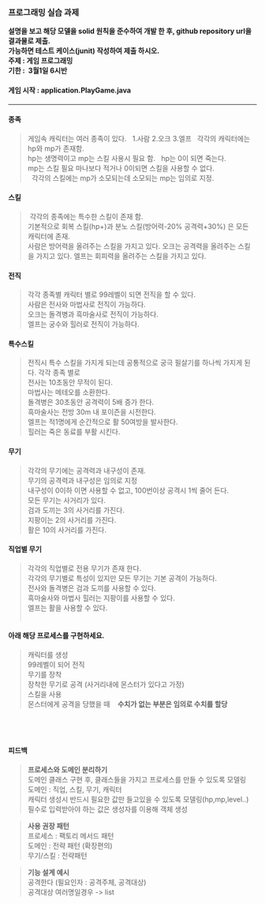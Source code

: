 
### 프로그래밍 실습 과제

**설명을 보고 해당 모델을 solid 원칙을 준수하여 개발 한 후, github repository url을 결과물로 제출.**  
**가능하면 테스트 케이스(junit) 작성하여 제출 하시오.**  
**주제 : 게임 프로그래밍**  
**기한 :  3월1일 6시반**  

#### 게임 시작 : application.PlayGame.java

-------------------------------------------------

#### 종족
>게임속 캐릭터는 여러 종족이 있다.     
1.사람 2.오크 3.엘프    
각각의 캐릭터에는 hp와 mp가 존재함.  
hp는 생명력이고 mp는 스킬 사용시 필요 함.      
hp는 0이 되면 죽는다.    
mp는 스킬 필요 마나보다 적거나 0이되면  스킬을 사용할 수 없다.    
 
각각의 스킬에는 mp가 소모되는데 소모되는 mp는 임의로 지정.    


#### 스킬
> 각각의 종족에는 특수한 스킬이 존재 함.    
기본적으로 회복 스킬(hp+)과 분노 스킬(방어력-20% 공격력+30%) 은 모든 캐릭터에 존재.  
사람은 방어력을 올려주는 스킬을 가지고 있다.
오크는 공격력을 올려주는 스킬을 가지고 있다.
엘프는 회피력을 올려주는 스킬을 가지고 있다.
 
#### 전직
>각각 종족별 캐릭터 별로 99레벨이 되면 전직을 할 수 있다.  
사람은 전사와 마법사로 전직이 가능하다.  
오크는 돌격병과 흑마술사로 전직이 가능하다.  
엘프는 궁수와 힐러로 전직이 가능하다.  
 
 #### 특수스킬
>전직시 특수 스킬을 가지게 되는데 공통적으로 궁극 필살기를 하나씩 가지게 된다.
각각 종족 별로  
전사는 10초동안 무적이 된다.  
마법사는 메테오를 소환한다.  
돌격병은 30초동안 공격력이 5배 증가 한다.  
흑마술사는 전방 30m 내 포이즌을 시전한다.  
엘프는 적1명에게 순간적으로 활 50여방을 발사한다.  
힐러는 죽은 동료를 부활 시킨다.  
 
 
#### 무기
>각각의 무기에는 공격력과 내구성이 존재.  
무기의 공격력과 내구성은 임의로 지정  
내구성이 0이하 이면 사용할 수 없고, 100번이상 공격시 1씩 줄어 든다.    
모든 무기는 사거리가 있다.     
검과 도끼는 3의 사거리를 가진다.  
지팡이는 2의 사거리를 가진다.  
활은 10의 사거리를 가진다.    


#### 직업별 무기
>각각의 직업별로 전용 무기가 존재 한다.  
각각의 무기별로 특성이 있지만 모든 무기는 기본 공격이 가능하다.  
전사와 돌격병은 검과 도끼를 사용할 수 있다.  
흑마술사와 마법사 힐러는 지팡이를 사용할 수 있다.  
엘프는 활을 사용할 수 있다.  
 
 
#### 아래 해당 프로세스를 구현하세요.
>캐릭터를 생성  
99레벨이 되어 전직  
무기를 장착  
장착한 무기로 공격 (사거리내에 몬스터가 있다고 가정)  
스킬을 사용  
몬스터에게 공격을 당했을 때   
 **수치가 없는 부분은 임의로 수치를 할당**

   
-------------------------------------------------

#### 피드백 
>**프로세스와 도메인 분리하기**  
도메인 클래스 구현 후, 클래스들을 가지고 프로세스를 만들 수 있도록 모델링  
도메인 : 직업, 스킬, 무기, 캐릭터  
캐릭터 생성시 반드시 필요한 값만 들고있을 수 있도록 모델링(hp,mp,level..)  
필수로 입력받아야 하는 값은 생성자를 이용해 객체 생성

> **사용 권장 패턴**  
프로세스 : 팩토리 메서드 패턴  
도메인 : 전략 패턴 (확장편의)  
무기/스킬 : 전략패턴  

>**기능 설계 예시**  
공격한다 (필요인자 : 공격주체, 공격대상)  
공격대상 여러명일경우 -> list 
